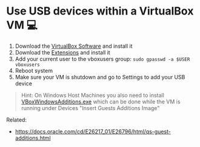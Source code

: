 # Use USB devices within a VirtualBox VM 💻

1. Download the [VirtualBox Software] and install it
1. Download the [Extensions] and install it
1. Add your current user to the vboxusers group: `sudo gpasswd -a $USER vboxusers`
1. Reboot system
1. Make sure your VM is shutdown and go to Settings to add your USB device

> Hint: On Windows Host Machines you also need to install [VBoxWindowsAdditions.exe] 
which can be done while the VM is running under Devices "Insert Guests Additions Image"


Related:

* https://docs.oracle.com/cd/E26217_01/E26796/html/qs-guest-additions.html

[VirtualBox Software]: <https://www.virtualbox.org/wiki/Linux_Downloads>
[Extensions]: <https://download.virtualbox.org/virtualbox/6.1.32/Oracle_VM_VirtualBox_Extension_Pack-6.1.32.vbox-extpack>
[VBoxWindowsAdditions.exe]: <https://www.oracle.com/virtualization/technologies/vm/downloads/virtualbox-downloads.html>
